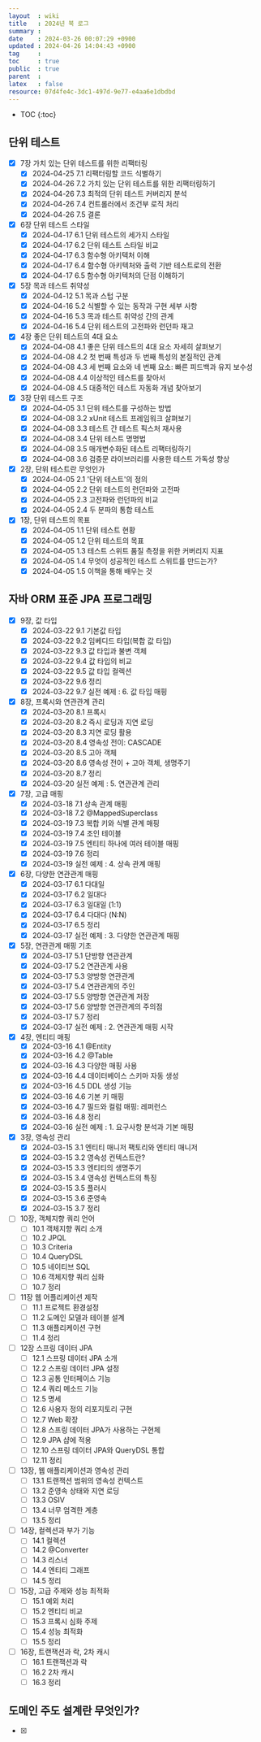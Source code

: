 ```yaml
---
layout  : wiki
title   : 2024년 북 로그
summary : 
date    : 2024-03-26 00:07:29 +0900
updated : 2024-04-26 14:04:43 +0900
tag     : 
toc     : true
public  : true
parent  : 
latex   : false
resource: 07d4fe4c-3dc1-497d-9e77-e4aa6e1dbdbd
---
```

* TOC
{:toc}

## 단위 테스트
* [X] 7장 가치 있는 단위 테스트를 위한 리팩터링
    * [X] 2024-04-25 7.1 리팩터링할 코드 식별하기
    * [X] 2024-04-26 7.2 가치 있는 단위 테스트를 위한 리팩터링하기
    * [X] 2024-04-26 7.3 최적의 단위 테스트 커버리지 분석
    * [X] 2024-04-26 7.4 컨트롤러에서 조건부 로직 처리
    * [X] 2024-04-26 7.5 결론
* [X] 6장 단위 테스트 스타일
    * [X] 2024-04-17 6.1 단위 테스트의 세가지 스타일
    * [X] 2024-04-17 6.2 단위 테스트 스타일 비교
    * [X] 2024-04-17 6.3 함수형 아키텍처 이해
    * [X] 2024-04-17 6.4 함수형 아키텍처와 출력 기반 테스트로의 전환
    * [X] 2024-04-17 6.5 함수형 아키텍처의 단점 이해하기
* [X] 5장 목과 테스트 취약성
    * [X] 2024-04-12 5.1 목과 스텁 구분
    * [X] 2024-04-16 5.2 식별할 수 있는 동작과 구현 세부 사항
    * [X] 2024-04-16 5.3 목과 테스트 취약성 간의 관계
    * [X] 2024-04-16 5.4 단위 테스트의 고전파와 런던파 재고
* [X] 4장 좋은 단위 테스트의 4대 요소
    * [X] 2024-04-08 4.1 좋은 단위 테스트의 4대 요소 자세히 살펴보기
    * [X] 2024-04-08 4.2 첫 번째 특성과 두 번째 특성의 본질적인 관계
    * [X] 2024-04-08 4.3 세 번째 요소와 네 번째 요소: 빠른 피드백과 유지 보수성
    * [X] 2024-04-08 4.4 이상적인 테스트를 찾아서
    * [X] 2024-04-08 4.5 대중적인 테스트 자동화 개념 찾아보기
* [X] 3장 단위 테스트 구조
    * [X] 2024-04-05 3.1 단위 테스트를 구성하는 방법
    * [X] 2024-04-08 3.2 xUnit 테스트 프레임워크 살펴보기
    * [X] 2024-04-08 3.3 테스트 간 테스트 픽스처 재사용
    * [X] 2024-04-08 3.4 단위 테스트 명명법
    * [X] 2024-04-08 3.5 매개변수화된 테스트 리팩터링하기
    * [X] 2024-04-08 3.6 검증문 라이브러리를 사용한 테스트 가독성 향상
* [X] 2장, 단위 테스트란 무엇인가
    * [X] 2024-04-05 2.1 '단위 테스트'의 정의
    * [X] 2024-04-05 2.2 단위 테스트의 런던파와 고전파
    * [X] 2024-04-05 2.3 고전파와 런던파의 비교
    * [X] 2024-04-05 2.4 두 분파의 통합 테스트
* [X] 1장, 단위 테스트의 목표
    * [X] 2024-04-05 1.1 단위 테스트 현황
    * [X] 2024-04-05 1.2 단위 테스트의 목표
    * [X] 2024-04-05 1.3 테스트 스위트 품질 측정을 위한 커버리지 지표
    * [X] 2024-04-05 1.4 무엇이 성공적인 테스트 스위트를 만드는가?
    * [X] 2024-04-05 1.5 이책을 통해 배우는 것

## 자바 ORM 표준 JPA 프로그래밍
* [X] 9장, 값 타입
    * [X] 2024-03-22 9.1 기본값 타입
    * [X] 2024-03-22 9.2 임베디드 타입(복합 값 타입)
    * [X] 2024-03-22 9.3 값 타입과 불변 객체
    * [X] 2024-03-22 9.4 값 타입의 비교
    * [X] 2024-03-22 9.5 값 타입 컬렉션
    * [X] 2024-03-22 9.6 정리
    * [X] 2024-03-22 9.7 실전 예제 : 6. 값 타입 매핑
* [X] 8장, 프록시와 연관관계 관리
    * [X] 2024-03-20 8.1 프록시
    * [X] 2024-03-20 8.2 즉시 로딩과 지연 로딩
    * [X] 2024-03-20 8.3 지연 로딩 활용
    * [X] 2024-03-20 8.4 영속성 전이: CASCADE
    * [X] 2024-03-20 8.5 고아 객체
    * [X] 2024-03-20 8.6 영속성 전이 + 고아 객체, 생명주기
    * [X] 2024-03-20 8.7 정리
    * [X] 2024-03-20 실전 예제 : 5. 연관관계 관리
* [X]  7장, 고급 매핑
    * [X] 2024-03-18 7.1 상속 관계 매핑
    * [X] 2024-03-18 7.2 @MappedSuperclass
    * [X] 2024-03-19 7.3 복합 키와 식별 관계 매핑
    * [X] 2024-03-19 7.4 조인 테이블
    * [X] 2024-03-19 7.5 엔티티 하나에 여러 테이블 매핑
    * [X] 2024-03-19 7.6 정리
    * [X] 2024-03-19 실전 예제 : 4. 상속 관계 매핑
* [X] 6장, 다양한 연관관계 매핑
    * [X] 2024-03-17 6.1 다대일
    * [X] 2024-03-17 6.2 일대다
    * [X] 2024-03-17 6.3 일대일 (1:1)
    * [X] 2024-03-17 6.4 다대다 (N:N)
    * [X] 2024-03-17 6.5 정리
    * [X] 2024-03-17 실전 예제 : 3. 다양한 연관관계 매핑
* [X] 5장, 연관관계 매핑 기초
    * [X] 2024-03-17 5.1 단방향 연관관계
    * [X] 2024-03-17 5.2 연관관계 사용
    * [X] 2024-03-17 5.3 양방향 연관관계
    * [X] 2024-03-17 5.4 연관관계의 주인
    * [X] 2024-03-17 5.5 양방향 연관관계 저장
    * [X] 2024-03-17 5.6 양방향 연관관계의 주의점
    * [X] 2024-03-17 5.7 정리
    * [X] 2024-03-17 실전 예제 : 2. 연관관계 매핑 시작
* [X] 4장, 엔티티 매핑
    * [X] 2024-03-16 4.1 @Entity
    * [X] 2024-03-16 4.2 @Table
    * [X] 2024-03-16 4.3 다양한 매핑 사용
    * [X] 2024-03-16 4.4 데이터베이스 스키마 자동 생성
    * [X] 2024-03-16 4.5 DDL 생성 기능
    * [X] 2024-03-16 4.6 기본 키 매핑
    * [X] 2024-03-16 4.7 필드와 컬럼 매핑: 레퍼런스
    * [X] 2024-03-16 4.8 정리
    * [X] 2024-03-16 실전 예제 : 1. 요구사항 분석과 기본 매핑
* [X] 3장, 영속성 관리
    * [X] 2024-03-15 3.1 엔티티 매니저 팩토리와 엔티티 매니저
    * [X] 2024-03-15 3.2 영속성 컨텍스트란?
    * [X] 2024-03-15 3.3 엔티티의 생명주기
    * [X] 2024-03-15 3.4 영속성 컨텍스트의 특징
    * [X] 2024-03-15 3.5 플러시
    * [X] 2024-03-15 3.6 준영속
    * [X] 2024-03-15 3.7 정리
* [ ] 10장, 객체지향 쿼리 언어
    * [ ] 10.1 객체지향 쿼리 소개
    * [ ] 10.2 JPQL
    * [ ] 10.3 Criteria
    * [ ] 10.4 QueryDSL
    * [ ] 10.5 네이티브 SQL
    * [ ] 10.6 객체지향 쿼리 심화
    * [ ] 10.7 정리
* [ ] 11장 웹 어플리케이션 제작
    * [ ] 11.1 프로젝트 환경설정
    * [ ] 11.2 도메인 모델과 테이블 설계
    * [ ] 11.3 애플리케이션 구현
    * [ ] 11.4 정리
* [ ] 12장 스프링 데이터 JPA
    * [ ] 12.1 스프링 데이터 JPA 소개
    * [ ] 12.2 스프링 데이터 JPA 설정
    * [ ] 12.3 공통 인터페이스 기능
    * [ ] 12.4 쿼리 메소드 기능
    * [ ] 12.5 명세
    * [ ] 12.6 사용자 정의 리포지토리 구현
    * [ ] 12.7 Web 확장
    * [ ] 12.8 스프링 데이터 JPA가 사용하는 구현체
    * [ ] 12.9 JPA 샵에 적용
    * [ ] 12.10 스프링 데이터 JPA와 QueryDSL 통합
    * [ ] 12.11 정리
* [ ] 13장, 웹 애플리케이션과 영속성 관리
    * [ ] 13.1 트랜잭션 범위의 영속성 컨텍스트
    * [ ] 13.2 준영속 상태와 지연 로딩
    * [ ] 13.3 OSIV
    * [ ] 13.4 너무 엄격한 계층
    * [ ] 13.5 정리
* [ ] 14장, 컬렉션과 부가 기능
    * [ ] 14.1 컬렉션
    * [ ] 14.2 @Converter
    * [ ] 14.3 리스너
    * [ ] 14.4 엔티티 그래프
    * [ ] 14.5 정리
* [ ] 15장, 고급 주제와 성능 최적화
    * [ ] 15.1 예외 처리
    * [ ] 15.2 엔티티 비교
    * [ ] 15.3 프록시 심화 주제
    * [ ] 15.4 성능 최적화
    * [ ] 15.5 정리
* [ ] 16장, 트랜잭션과 락, 2차 캐시
    * [ ] 16.1 트랜잭션과 락
    * [ ] 16.2 2차 캐시
    * [ ] 16.3 정리

## 도메인 주도 설계란 무엇인가?
* [x] 
